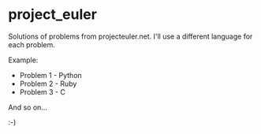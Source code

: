 # project_euler

Solutions of problems from projecteuler.net. I'll use a different language for each problem. 

Example:

* Problem 1 - Python
* Problem 2 - Ruby
* Problem 3 - C

And so on...

:-)
